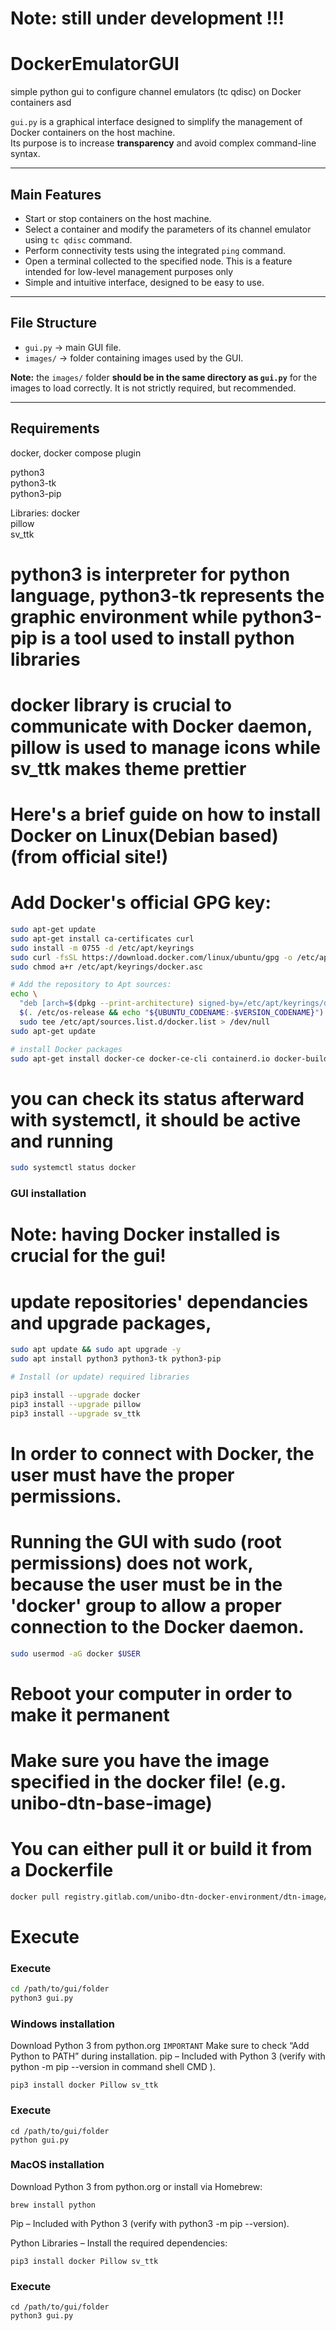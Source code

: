 # Note: still under development !!!
# DockerEmulatorGUI
simple python gui to configure channel emulators (tc qdisc) on Docker containers asd

`gui.py` is a graphical interface designed to simplify the management of Docker containers on the host machine.  
Its purpose is to increase **transparency** and avoid complex command-line syntax.

---

## Main Features

- Start or stop containers on the host machine.
- Select a container and modify the parameters of its channel emulator using `tc qdisc` command.
- Perform connectivity tests using the integrated `ping` command.
- Open a terminal collected to the specified node. This is a feature intended for low-level management purposes only
- Simple and intuitive interface, designed to be easy to use.

---

## File Structure

- `gui.py` → main GUI file.
- `images/` → folder containing images used by the GUI.

**Note:** the `images/` folder **should be in the same directory as `gui.py`** for the images to load correctly. 
It is not strictly required, but recommended.

---

## Requirements

docker, docker compose plugin

python3       
python3-tk   
python3-pip    

Libraries:
docker        
pillow       
sv_ttk          

# python3 is interpreter for python language, python3-tk represents the graphic environment while python3-pip is a tool used to install python libraries
# docker library is crucial to communicate with Docker daemon, pillow is used to manage icons while sv_ttk makes theme prettier 



# Here's a brief guide on how to install Docker on Linux(Debian based) (from official site!)

# Add Docker's official GPG key:
```bash
sudo apt-get update
sudo apt-get install ca-certificates curl
sudo install -m 0755 -d /etc/apt/keyrings
sudo curl -fsSL https://download.docker.com/linux/ubuntu/gpg -o /etc/apt/keyrings/docker.asc
sudo chmod a+r /etc/apt/keyrings/docker.asc

# Add the repository to Apt sources:
echo \
  "deb [arch=$(dpkg --print-architecture) signed-by=/etc/apt/keyrings/docker.asc] https://download.docker.com/linux/ubuntu \
  $(. /etc/os-release && echo "${UBUNTU_CODENAME:-$VERSION_CODENAME}") stable" | \
  sudo tee /etc/apt/sources.list.d/docker.list > /dev/null
sudo apt-get update

# install Docker packages 
sudo apt-get install docker-ce docker-ce-cli containerd.io docker-buildx-plugin docker-compose-plugin
```

# you can check its status afterward with systemctl, it should be active and running
```bash
sudo systemctl status docker    
```

### GUI installation

# Note: having Docker installed is crucial for the gui!
# update repositories' dependancies and upgrade packages, 

```bash
sudo apt update && sudo apt upgrade -y
sudo apt install python3 python3-tk python3-pip

# Install (or update) required libraries

pip3 install --upgrade docker
pip3 install --upgrade pillow
pip3 install --upgrade sv_ttk
```
# In order to connect with Docker, the user must have the proper permissions.
# Running the GUI with sudo (root permissions) does not work, because the user must be in the 'docker' group to allow a proper connection to the Docker daemon.
```bash
sudo usermod -aG docker $USER 
```
# Reboot your computer in order to make it permanent

# Make sure you have the image specified in the docker file! (e.g. unibo-dtn-base-image) 
# You can either pull it or build it from a Dockerfile
```bash
docker pull registry.gitlab.com/unibo-dtn-docker-environment/dtn-image/unibo-dtn-base-image
```

# Execute
### Execute
```bash
cd /path/to/gui/folder
python3 gui.py
```

### Windows installation

Download Python 3 from python.org
`IMPORTANT` Make sure to check “Add Python to PATH” during installation.
pip – Included with Python 3 (verify with python -m pip --version in command shell CMD ).

```shell
pip3 install docker Pillow sv_ttk
```

### Execute
```shell
cd /path/to/gui/folder
python gui.py
```


### MacOS installation

Download Python 3 from python.org
 or install via Homebrew:
```shell
brew install python
```

Pip – Included with Python 3 (verify with python3 -m pip --version).

Python Libraries – Install the required dependencies:
```shell
pip3 install docker Pillow sv_ttk
```

### Execute
```shell
cd /path/to/gui/folder
python3 gui.py
```
